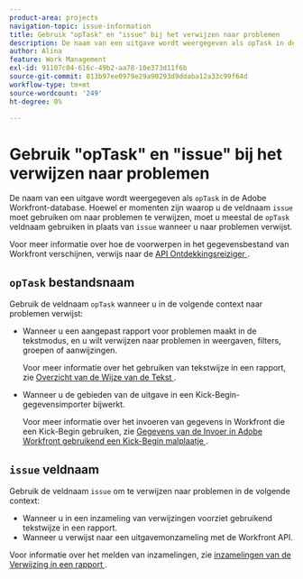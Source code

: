 ```yaml
---
product-area: projects
navigation-topic: issue-information
title: Gebruik "opTask" en "issue" bij het verwijzen naar problemen
description: De naam van een uitgave wordt weergegeven als opTask in de Adobe Workfront-database. Hoewel er tijden zijn wanneer u de naam van het uitgiftegebied moet gebruiken om naar kwesties te verwijzen, moet u de meeste tijd u de opTask gebiedsnaam in plaats van kwestie gebruiken wanneer het van verwijzingen voorzien van kwesties.
author: Alina
feature: Work Management
exl-id: 91107c04-616c-49b2-aa78-10e373d11f6b
source-git-commit: 813b97ee0979e29a90293d9ddaba12a33c99f64d
workflow-type: tm+mt
source-wordcount: '249'
ht-degree: 0%

---
```


# Gebruik &quot;opTask&quot; en &quot;issue&quot; bij het verwijzen naar problemen

De naam van een uitgave wordt weergegeven als `opTask` in de Adobe Workfront-database. Hoewel er momenten zijn waarop u de veldnaam `issue` moet gebruiken om naar problemen te verwijzen, moet u meestal de `opTask` veldnaam gebruiken in plaats van `issue` wanneer u naar problemen verwijst.

Voor meer informatie over hoe de voorwerpen in het gegevensbestand van Workfront verschijnen, verwijs naar de [ API Ontdekkingsreiziger ](https://developer.adobe.com/workfront/api-explorer/).

## `opTask` bestandsnaam

Gebruik de veldnaam `opTask` wanneer u in de volgende context naar problemen verwijst:

* Wanneer u een aangepast rapport voor problemen maakt in de tekstmodus, en u wilt verwijzen naar problemen in weergaven, filters, groepen of aanwijzingen.

  Voor meer informatie over het gebruiken van tekstwijze in een rapport, zie [ Overzicht van de Wijze van de Tekst ](../../../reports-and-dashboards/reports/text-mode/understand-text-mode.md).

<!--* When you pull information about issues using our API.  
  For more information about the Workfront API, see [Adobe Workfront API](../../../wf-api/workfront-api.md)-->

* Wanneer u de gebieden van de uitgave in een Kick-Begin- gegevensimporter bijwerkt.

  Voor meer informatie over het invoeren van gegevens in Workfront die een Kick-Begin gebruiken, zie [ Gegevens van de Invoer in Adobe Workfront gebruikend een Kick-Begin malplaatje ](../../../administration-and-setup/manage-workfront/using-kick-starts/import-data-via-kickstarts.md).

## `issue` veldnaam

Gebruik de veldnaam `issue` om te verwijzen naar problemen in de volgende context:

* Wanneer u in een inzameling van verwijzingen voorziet gebruikend tekstwijze in een rapport.
* Wanneer u verwijst naar een uitgavemonzameling met de Workfront API.

Voor informatie over het melden van inzamelingen, zie [ inzamelingen van de Verwijzing in een rapport ](../../../reports-and-dashboards/reports/text-mode/reference-collections-report.md).

<!--
<note type="tip">
For information about how issues appear in a collection, see the
<a href="https://developer.adobe.com/workfront/api-explorer/" target="_blank">API Explorer</a> and select the API Unsupported option from the upper-right corner of the page.
<br>(NOTE: Drafted because this might not be needed.)
</note>
-->
